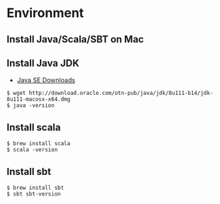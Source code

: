 # Environment

## Install Java/Scala/SBT on Mac

## Install Java JDK
- [Java SE Downloads](http://www.oracle.com/technetwork/java/javase/downloads/index.html)

```shell
$ wget http://download.oracle.com/otn-pub/java/jdk/8u111-b14/jdk-8u111-macosx-x64.dmg
$ java -version
```

## Install scala
```shell
$ brew install scala
$ scala -version
```

## Install sbt
```shell
$ brew install sbt
$ sbt sbt-version
```
